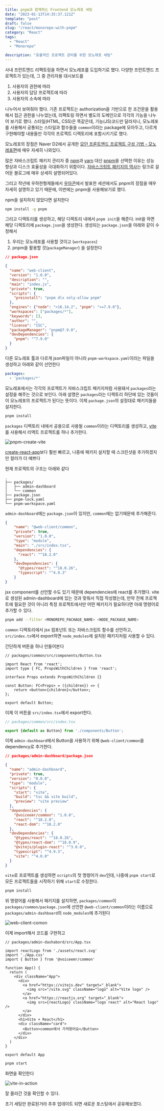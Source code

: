 ```yaml
---
title: pnpm과 함께하는 Frontend 모노레포 세팅
date: "2023-01-13T14:35:37.121Z"
template: "post"
draft: false
slug: "/react/monorepo-with-pnpm"
category: "React"
tags:
  - "React"
  - "Monorepo"

description: "효율적인 프로젝트 관리를 위한 모노레포 세팅"
---
```


사내 프런트엔드 리팩토링을 하면서 모노레포를 도입하기로 했다. 다양한 프런트엔드 프로젝트가 있는데, 그 중 관리자용 대시보드를 
1. 사용자의 권한에 따라
2. 사용자의 담당 프로젝트에 따라
3. 사용자의 소속에 따라 

나누어서 보여줘야 했다. 
기존 프로젝트는 authorization을 기반으로 한 조건문을 활용해서 접근 권한을 나누었는데, 
리팩토링 하면서 별도의 도메인으로 각각의 기능을 나누어 보기로 했다. 
스타일(HTML, CSS)은 똑같은데, 기능(JS)코드만 달라지니, 모노레포를 사용해서 공통되는 스타일과 함수들을 `common`이라는 package에 모아두고, 다르게 구현해야할 내용들만 각각의 프로젝트 디렉토리에 포함시키기로 했다. 

모노레포의 장점은 Naver D2에서 공개한 [모던 프론트엔드 프로젝트 구성 기법 - 모노레포편](https://d2.naver.com/helloworld/0923884)에 매우 자세히 나와있다. 

많은 자바스크립트 패키지 관리자 중 [npm](https://www.npmjs.com/)과 [yarn](https://classic.yarnpkg.com/lang/en/) 대신 [pnpm](https://pnpm.io/ko/)을 선택한 이유는 성능 향상과 디스크 효율성을 극대화하기 위함이다. [자바스크립트 패키지의 역사](https://yceffort.kr/2022/05/npm-vs-yarn-vs-pnpm)는 링크로 걸어둔 블로그에 매우 상세히 설명되어있다. 

그리고 작년에 우하한형제들에서 [우아콘](https://woowacon.com/ko/2022/detailVideo/26)에서 발표한 세션에서도 pnpm의 장점을 매우 자세히 설명하고 있기 때문에, 이번에는 pnpm을 사용해보기로 했다. 

npm을 설치하지 않았다면 설치한다
```bash
npm install -g pnpm
```

그리고 디렉토리를 생성하고, 해당 디렉토리 내에서 `pnpm init`을 해준다. init을 하면 해당 디렉토리에 `package.json`을 생성한다. 생성되는 `package.json`을 아래와 같이 수정해서 
1. 우리는 모노레포를 사용할 것이고 (`workspaces`)
2. pnpm을 활용할 것(`packageManager`) 을
설정한다

```json
// package.json

{
  "name": "web-client",
  "version": "1.0.0",
  "description": "",
  "main": "index.js",
  "private": true,
  "scripts": {
    "preinstall": "pnpm dlx only-allow pnpm"
  },
  "engines": {"node": ">16.14.2", "pnpm": ">=7.9.0"},
  "workspaces": ["packages/*"],
  "keywords": [],
  "author": "",
  "license": "ISC",
  "packageManager": "pnpm@7.9.0", 
  "devDependencies": {
    "pnpm": "^7.9.0"
  }
}
```

다른 모노레포 툴과 다르게 json파일이 아니라 `pnpm-workspace.yaml`이라는 파일을 생성하고 아래와 같이 선언한다

```yml
packages:
  - 'packages/*'
```

모노레포에서는 각각의 프로젝트가 자바스크립트 패키지처럼 사용돼서 `packages`라는 설정을 해주는 것으로 보인다. 아래 설명은 `packages`라는 디렉토리 하단에 있는 것들이 이 모노레포의 프로젝트가 된다는 뜻이다. 이제 `package.json`의 설정대로 패키지들을 설치한다. 

```bash
pnpm install
```

`packages` 디렉토리 내에서 공용으로 사용될 `common`이라는 디렉토리를 생성하고, [vite](https://vitejs.dev/)를 사용해서 리액트 프로젝트를 하나 추가한다. 

![pnpm-create-vite]([Imgur](https://i.imgur.com/VtTwvF5.png))

[create-react-app](https://create-react-app.dev/)보다 훨씬 빠르고, 나중에 패키지 설치할 때 스크린샷을 추가하겠지만 컬러가 더 예쁘다

현재 프로젝트의 구조는 아래와 같다 
```
.
├── packages/
│   ├── admin-dashboard
│   └── common
├── package.json
├── pnpm-lock.yaml
└── pnpm-workspace.yaml
```

`admin-dashboard`에는 `package.json`이 있지만, `common`에는 없기때문에 추가해준다. 
```json
{
    "name": "@web-client/common",
    "private": true,
    "version": "1.0.0",
    "type": "module",
    "main": "./src/index.tsx",
    "dependencies": {
      "react": "^18.2.0"
    },
    "devDependencies": {
      "@types/react": "^18.0.26",
      "typescript": "^4.9.3"
    }
}
```

jsx component를 선언할 수도 있기 때문에 dependencies에 react를 추가했다. vite로 생성된 admin-dashboard에 있는 것과 맞춰서 직접 작성했는데, 만약 전체 프로젝트에 필요한 것이 아니라 특정 프로젝트에서만 어떤 패키지가 필요하다면 아래 명령어로 추가할 수 있다. 

```bash
pnpm add --filter <MONOREPO_PACHAGE_NAME> <NODE_PACKAGE_NAME>
```

`common` 디렉토리에서 jsx 컴포넌트 또는 자바스크립트 함수를 선언하고, `src/index.ts`에서 export하면 `node_modules`에 설치된 패키지처럼 사용할 수 있다. 

간단하게 버튼을 하나 만들어본다
```tsx
// packages/common/src/components/Button.tsx

import React from 'react';
import type { FC, PropsWithChildren } from 'react';

interface Props extends PropsWithChildren {}

const Button: FC<Props> = ({children}) => {
    return <button>{children}</button>;
};

export default Button;
```

이제 이 버튼을 `src/index.tsx`에서 export한다. 
```typescript
// packages/common/src/index.tsx

export {default as Button} from './components/Button';
```

이제 `admin-dashboard`에서 Button을 사용하기 위해 `@web-client/common`을 dependency로 추가한다. 

```json
// packages/admin-dashboard/package.json

{
  "name": "admin-dashboard",
  "private": true,
  "version": "0.0.0",
  "type": "module",
  "scripts": {
    "start": "vite",
    "build": "tsc && vite build",
    "preview": "vite preview"
  },
  "dependencies": {
    "@voiceemr/common": "1.0.0",
    "react": "^18.2.0",
    "react-dom": "^18.2.0"
  },
  "devDependencies": {
    "@types/react": "^18.0.26",
    "@types/react-dom": "^18.0.9",
    "@vitejs/plugin-react": "^3.0.0",
    "typescript": "^4.9.3",
    "vite": "^4.0.0"
  }
}
```

`vite`로 프로젝트를 생성하면 `scripts`의 첫 명령어가 `dev`인데, 나중에 `pnpm start`로 모든 프로젝트들을 시작하기 위해 `start`로 수정한다. 

```bash
pnpm install
```

위 명령어를 사용해서 패키지를 설치하면, `packages/common`이 `packages/common/package.json`에 선언한 `@web-client/common`이라는 이름으로 `packages/admin-dashboard`의 `node_modules`에 추가된다

![web-client-comon](https://i.imgur.com/MilSMuJ.png)

이제 import해서 코드를 구현하고 
```tsx
// packages/admin-dashabord/src/App.tsx

import reactLogo from './assets/react.svg'
import './App.css'
import { Button } from '@voiceemr/common'

function App() {
  return (
    <div className="App">
      <div>
        <a href="https://vitejs.dev" target="_blank">
          <img src="/vite.svg" className="logo" alt="Vite logo" />
        </a>
        <a href="https://reactjs.org" target="_blank">
          <img src={reactLogo} className="logo react" alt="React logo" />
        </a>
      </div>
      <h1>Vite + React</h1>
      <div className="card">
        <Button>common에서 가져왔어요</Button>
      </div>  
    </div>
  )
}

export default App
```

```bash
pnpm start
```

화면을 확인한다 

![vite-in-action](https://i.imgur.com/5bLZL8i.png)

잘 올라간 것을 확인할 수 있다. 

초기 세팅만 완료된거라 추후 업데이트 되면 새로운 포스팅에서 공유해보겠다. 